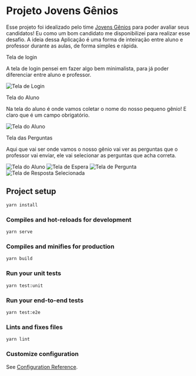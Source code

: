 # Projeto Jovens Gênios

Esse projeto foi idealizado pelo time [Jovens Gênios](https://jovensgenios.com/) para poder avaliar seus candidatos!
Eu como um bom candidato me disponibilizei para realizar esse desafio.
A ideia dessa Aplicação é uma forma de inteiração entre aluno e professor durante as aulas, de forma simples e rápida.

Tela de login

A tela de login pensei em fazer algo bem minimalista, para já poder diferenciar entre aluno e professor.

![Tela de Login](https://github.com/AzevedoDev/jg-front/blob/main/.github/assets/Screenshot_2021-12-29_220247.png?=raw)

Tela do Aluno

Na tela do aluno é onde vamos coletar o nome do nosso pequeno gênio! E claro que é um campo obrigatório.

![Tela do Aluno](https://github.com/AzevedoDev/jg-front/blob/main/.github/assets/Screenshot_2021-12-29_220414.png?=raw)

Tela das Perguntas

Aqui que vai ser onde vamos o nosso gênio vai ver as perguntas que o professor vai enviar, ele vai selecionar as perguntas que acha correta.

![Tela do Aluno](https://github.com/AzevedoDev/jg-front/blob/main/.github/assets/Screenshot_2021-12-29_220730.png?=raw)
![Tela de Espera](https://github.com/AzevedoDev/jg-front/blob/main/.github/assets/tela_de_espera.png?=raw)
![Tela de Pergunta](https://github.com/AzevedoDev/jg-front/blob/main/.github/assets/tela_pergunta.png?=raw)
![Tela de Resposta Selecionada](https://github.com/AzevedoDev/jg-front/blob/main/.github/assets/tela_resposta_selecionada.png?=raw)

## Project setup

```
yarn install
```

### Compiles and hot-reloads for development

```
yarn serve
```

### Compiles and minifies for production

```
yarn build
```

### Run your unit tests

```
yarn test:unit
```

### Run your end-to-end tests

```
yarn test:e2e
```

### Lints and fixes files

```
yarn lint
```

### Customize configuration

See [Configuration Reference](https://cli.vuejs.org/config/).

